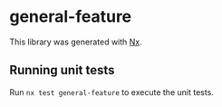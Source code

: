 # general-feature

This library was generated with [Nx](https://nx.dev).

## Running unit tests

Run `nx test general-feature` to execute the unit tests.
